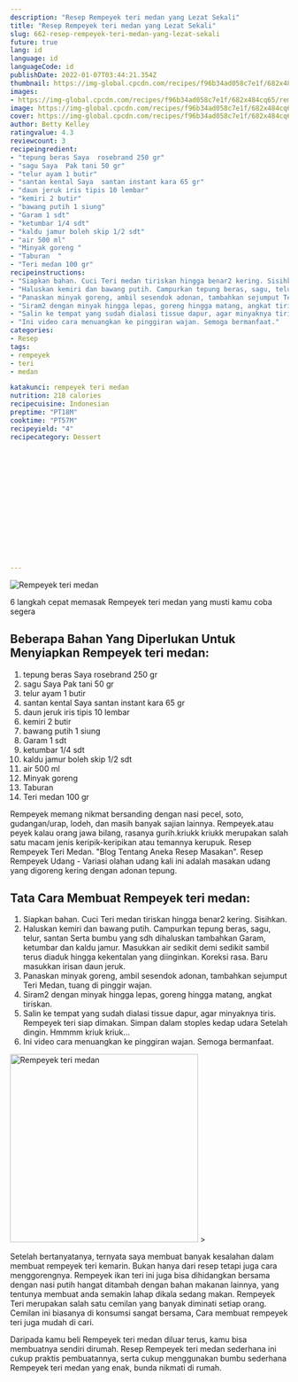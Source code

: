 ```yaml
---
description: "Resep Rempeyek teri medan yang Lezat Sekali"
title: "Resep Rempeyek teri medan yang Lezat Sekali"
slug: 662-resep-rempeyek-teri-medan-yang-lezat-sekali
future: true
lang: id
language: id
languageCode: id
publishDate: 2022-01-07T03:44:21.354Z 
thumbnail: https://img-global.cpcdn.com/recipes/f96b34ad058c7e1f/682x484cq65/rempeyek-teri-medan-foto-resep-utama.png
images:
- https://img-global.cpcdn.com/recipes/f96b34ad058c7e1f/682x484cq65/rempeyek-teri-medan-foto-resep-utama.png
image: https://img-global.cpcdn.com/recipes/f96b34ad058c7e1f/682x484cq65/rempeyek-teri-medan-foto-resep-utama.png
cover: https://img-global.cpcdn.com/recipes/f96b34ad058c7e1f/682x484cq65/rempeyek-teri-medan-foto-resep-utama.png
author: Betty Kelley
ratingvalue: 4.3
reviewcount: 3
recipeingredient:
- "tepung beras Saya  rosebrand 250 gr"
- "sagu Saya  Pak tani 50 gr"
- "telur ayam 1 butir"
- "santan kental Saya  santan instant kara 65 gr"
- "daun jeruk iris tipis 10 lembar"
- "kemiri 2 butir"
- "bawang putih 1 siung"
- "Garam 1 sdt"
- "ketumbar 1/4 sdt"
- "kaldu jamur boleh skip 1/2 sdt"
- "air 500 ml"
- "Minyak goreng "
- "Taburan  "
- "Teri medan 100 gr"
recipeinstructions:
- "Siapkan bahan. Cuci Teri medan tiriskan hingga benar2 kering. Sisihkan."
- "Haluskan kemiri dan bawang putih. Campurkan tepung beras, sagu, telur, santan Serta bumbu yang sdh dihaluskan tambahkan Garam, ketumbar dan kaldu jamur. Masukkan air sedikit demi sedikit sambil terus diaduk hingga kekentalan yang diinginkan. Koreksi rasa. Baru masukkan irisan daun jeruk."
- "Panaskan minyak goreng, ambil sesendok adonan, tambahkan sejumput Teri Medan, tuang di pinggir wajan."
- "Siram2 dengan minyak hingga lepas, goreng hingga matang, angkat tiriskan."
- "Salin ke tempat yang sudah dialasi tissue dapur, agar minyaknya tiris. Rempeyek teri siap dimakan. Simpan dalam stoples kedap udara Setelah dingin. Hmmmm kriuk kriuk..."
- "Ini video cara menuangkan ke pinggiran wajan. Semoga bermanfaat."
categories:
- Resep
tags:
- rempeyek
- teri
- medan

katakunci: rempeyek teri medan 
nutrition: 218 calories
recipecuisine: Indonesian
preptime: "PT18M"
cooktime: "PT57M"
recipeyield: "4"
recipecategory: Dessert


     
    
    
    
    
    
    
    
    
    
    
      
    
---
```



![Rempeyek teri medan](https://img-global.cpcdn.com/recipes/f96b34ad058c7e1f/682x484cq65/rempeyek-teri-medan-foto-resep-utama.png)

6 langkah cepat memasak  Rempeyek teri medan yang musti kamu coba segera

<!--inarticleads1-->

## Beberapa Bahan Yang Diperlukan Untuk Menyiapkan Rempeyek teri medan:

1. tepung beras Saya  rosebrand 250 gr
1. sagu Saya  Pak tani 50 gr
1. telur ayam 1 butir
1. santan kental Saya  santan instant kara 65 gr
1. daun jeruk iris tipis 10 lembar
1. kemiri 2 butir
1. bawang putih 1 siung
1. Garam 1 sdt
1. ketumbar 1/4 sdt
1. kaldu jamur boleh skip 1/2 sdt
1. air 500 ml
1. Minyak goreng 
1. Taburan  
1. Teri medan 100 gr

Rempeyek memang nikmat bersanding dengan nasi pecel, soto, gudangan/urap, lodeh, dan masih banyak sajian lainnya. Rempeyek.atau peyek kalau orang jawa bilang, rasanya gurih.kriukk kriukk merupakan salah satu macam jenis keripik-keripikan atau temannya kerupuk. Resep Rempeyek Teri Medan. &#34;Blog Tentang Aneka Resep Masakan&#34;. Resep Rempeyek Udang - Variasi olahan udang kali ini adalah masakan udang yang digoreng kering dengan adonan tepung. 

<!--inarticleads2-->

## Tata Cara Membuat Rempeyek teri medan:

1. Siapkan bahan. Cuci Teri medan tiriskan hingga benar2 kering. Sisihkan.
1. Haluskan kemiri dan bawang putih. Campurkan tepung beras, sagu, telur, santan Serta bumbu yang sdh dihaluskan tambahkan Garam, ketumbar dan kaldu jamur. Masukkan air sedikit demi sedikit sambil terus diaduk hingga kekentalan yang diinginkan. Koreksi rasa. Baru masukkan irisan daun jeruk.
1. Panaskan minyak goreng, ambil sesendok adonan, tambahkan sejumput Teri Medan, tuang di pinggir wajan.
1. Siram2 dengan minyak hingga lepas, goreng hingga matang, angkat tiriskan.
1. Salin ke tempat yang sudah dialasi tissue dapur, agar minyaknya tiris. Rempeyek teri siap dimakan. Simpan dalam stoples kedap udara Setelah dingin. Hmmmm kriuk kriuk...
1. Ini video cara menuangkan ke pinggiran wajan. Semoga bermanfaat.
<img class="lazyload" data-src="//assets-global.cpcdn.com/assets/icons/button_play-2c75c40dde080a61004c1f40b05d8f140eaff45d7e9e6481dc71c63d2e7c4909.png" alt="Rempeyek teri medan" width="340" height="340">
>

Setelah bertanyatanya, ternyata saya membuat banyak kesalahan dalam membuat rempeyek teri kemarin. Bukan hanya dari resep tetapi juga cara menggorengnya. Rempeyek ikan teri ini juga bisa dihidangkan bersama dengan nasi putih hangat ditambah dengan bahan makanan lainnya, yang tentunya membuat anda semakin lahap dikala sedang makan. Rempeyek Teri merupakan salah satu cemilan yang banyak diminati setiap orang. Cemilan ini biasanya di konsumsi sangat bersama, Cara membuat rempeyek teri juga mudah di cari. 

Daripada kamu beli  Rempeyek teri medan  diluar terus, kamu  bisa membuatnya sendiri dirumah. Resep  Rempeyek teri medan  sederhana ini cukup praktis pembuatannya, serta cukup menggunakan bumbu sederhana  Rempeyek teri medan  yang enak, bunda nikmati di rumah.
